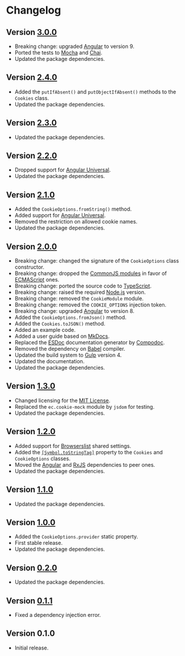 # Changelog

## Version [3.0.0](https://github.com/cedx/ngx-cookies.js/compare/v2.4.0...v3.0.0)
- Breaking change: upgraded [Angular](https://angular.io) to version 9.
- Ported the tests to [Mocha](https://mochajs.org) and [Chai](https://www.chaijs.com).
- Updated the package dependencies.

## Version [2.4.0](https://github.com/cedx/ngx-cookies.js/compare/v2.3.0...v2.4.0)
- Added the `putIfAbsent()` and `putObjectIfAbsent()` methods to the `Cookies` class.
- Updated the package dependencies.

## Version [2.3.0](https://github.com/cedx/ngx-cookies.js/compare/v2.2.0...v2.3.0)
- Updated the package dependencies.

## Version [2.2.0](https://github.com/cedx/ngx-cookies.js/compare/v2.1.0...v2.2.0)
- Dropped support for [Angular Universal](https://angular.io/guide/universal).
- Updated the package dependencies.

## Version [2.1.0](https://github.com/cedx/ngx-cookies.js/compare/v2.0.0...v2.1.0)
- Added the `CookieOptions.fromString()` method.
- Added support for [Angular Universal](https://angular.io/guide/universal).
- Removed the restriction on allowed cookie names.
- Updated the package dependencies.

## Version [2.0.0](https://github.com/cedx/ngx-cookies.js/compare/v1.3.0...v2.0.0)
- Breaking change: changed the signature of the `CookieOptions` class constructor.
- Breaking change: dropped the [CommonJS modules](https://nodejs.org/api/modules.html) in favor of [ECMAScript](https://nodejs.org/api/esm.html) ones.
- Breaking change: ported the source code to [TypeScript](https://www.typescriptlang.org).
- Breaking change: raised the required [Node.js](https://nodejs.org) version.
- Breaking change: removed the `CookieModule` module.
- Breaking change: removed the `COOKIE_OPTIONS` injection token.
- Breaking change: upgraded [Angular](https://angular.io) to version 8.
- Added the `CookieOptions.fromJson()` method.
- Added the `Cookies.toJSON()` method.
- Added an example code.
- Added a user guide based on [MkDocs](http://www.mkdocs.org).
- Replaced the [ESDoc](https://esdoc.org) documentation generator by [Compodoc](https://compodoc.app).
- Removed the dependency on [Babel](https://babeljs.io) compiler.
- Updated the build system to [Gulp](https://gulpjs.com) version 4.
- Updated the documentation.
- Updated the package dependencies.

## Version [1.3.0](https://github.com/cedx/ngx-cookies.js/compare/v1.2.0...v1.3.0)
- Changed licensing for the [MIT License](https://opensource.org/licenses/MIT).
- Replaced the `ec.cookie-mock` module by `jsdom` for testing.
- Updated the package dependencies.

## Version [1.2.0](https://github.com/cedx/ngx-cookies.js/compare/v1.1.0...v1.2.0)
- Added support for [Browserslist](http://browserl.ist) shared settings.
- Added the [`[Symbol.toStringTag]`](https://developer.mozilla.org/en-US/docs/Web/JavaScript/Reference/Global_Objects/Symbol/toStringTag) property to the `Cookies` and `CookieOptions` classes.
- Moved the [Angular](https://angular.io) and [RxJS](http://reactivex.io/rxjs) dependencies to peer ones.
- Updated the package dependencies.

## Version [1.1.0](https://github.com/cedx/ngx-cookies.js/compare/v1.0.0...v1.1.0)
- Updated the package dependencies.

## Version [1.0.0](https://github.com/cedx/ngx-cookies.js/compare/v0.2.0...v1.0.0)
- Added the `CookieOptions.provider` static property.
- First stable release.
- Updated the package dependencies.

## Version [0.2.0](https://github.com/cedx/ngx-cookies.js/compare/v0.1.1...v0.2.0)
- Updated the package dependencies.

## Version [0.1.1](https://github.com/cedx/ngx-cookies.js/compare/v0.1.0...v0.1.1)
- Fixed a dependency injection error.

## Version 0.1.0
- Initial release.
